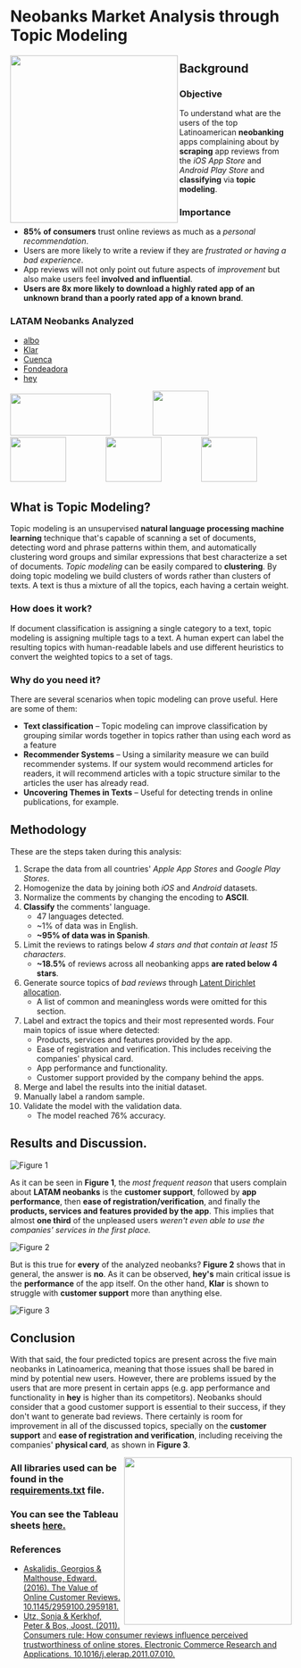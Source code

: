# Neobanks Market Analysis through Topic Modeling

<img src='https://github.com/rodrigocantu/neobanking-market-analysis/blob/main/graphics/NEO-BANKING_1.jpg'  width="300" height="300" align="left">

## Background

### Objective
To understand what are the users of the top Latinoamerican **neobanking** apps complaining about by **scraping** app reviews from the *iOS App Store* and *Android Play Store* and **classifying** via **topic modeling**.

### Importance
* **85% of consumers** trust online reviews as much as a *personal recommendation*.
* Users are more likely to write a review if they are *frustrated or having a bad experience*.
* App reviews will not only point out future aspects of _improvement_ but also make users feel **involved and influential**.
* **Users are 8x more likely to download a highly rated app of an unknown brand than a poorly rated app of a known brand**.

### LATAM Neobanks Analyzed
* [albo]('https://www.albo.mx/')
* [Klar]('https://www.klar.mx/')
* [Cuenca]('https://cuenca.com/')
* [Fondeadora]('https://fondeadora.com/')
* [hey]('https://www.heybanco.com/index')

<img src="https://github.com/rodrigocantu/neobanking-market-analysis/blob/main/graphics/albo-logo.jpg"  width="180" height="75"> &nbsp; &nbsp; &nbsp; &nbsp; &nbsp; &nbsp; &nbsp; &nbsp; &nbsp; <img src="https://github.com/rodrigocantu/neobanking-market-analysis/blob/main/graphics/cuenca-logo.png"  width="100" height="80"> &nbsp; &nbsp; &nbsp; &nbsp; &nbsp; &nbsp; &nbsp; &nbsp; &nbsp; <img src="https://github.com/rodrigocantu/neobanking-market-analysis/blob/main/graphics/klar-logo.png"  width="100" height="80">&nbsp; &nbsp; &nbsp; &nbsp; &nbsp; &nbsp; &nbsp; &nbsp; &nbsp; <img src="https://github.com/rodrigocantu/neobanking-market-analysis/blob/main/graphics/fondeadora-logo.jpg"  width="100" height="80">&nbsp; &nbsp; &nbsp; &nbsp; &nbsp; &nbsp; &nbsp; &nbsp; &nbsp; <img src="https://github.com/rodrigocantu/neobanking-market-analysis/blob/main/graphics/hey-logo.png"  width="100" height="80">

## What is Topic Modeling?
Topic modeling is an unsupervised **natural language processing machine learning** technique that's capable of scanning a set of documents, detecting word and phrase patterns within them, and automatically clustering word groups and similar expressions that best characterize a set of documents. *Topic modeling* can be easily compared to **clustering**. By doing topic modeling we build clusters of words rather than clusters of texts. A text is thus a mixture of all the topics, each having a certain weight.

### How does it work?
If document classification is assigning a single category to a text, topic modeling is assigning multiple tags to a text. A human expert can label the resulting topics with human-readable labels and use different heuristics to convert the weighted topics to a set of tags.

### Why do you need it?
There are several scenarios when topic modeling can prove useful. Here are some of them:
- **Text classification** – Topic modeling can improve classification by grouping similar words together in topics rather than using each word as a feature
- **Recommender Systems** – Using a similarity measure we can build recommender systems. If our system would recommend articles for readers, it will recommend articles with a topic structure similar to the articles the user has already read.
- **Uncovering Themes in Texts** – Useful for detecting trends in online publications, for example.

## Methodology
These are the steps taken during this analysis:
1. Scrape the data from all countries' *Apple App Stores* and *Google Play Stores*.
2. Homogenize the data by joining both *iOS* and *Android* datasets.
3. Normalize the comments by changing the encoding to **ASCII**.
4. **Classify** the comments' language.
    - 47 languages detected.
    - ~1% of data was in English.
    - **~95% of data was in Spanish**.
5. Limit the reviews to ratings below *4 stars and that contain at least 15 characters*.
    - **~18.5%** of reviews across all neobanking apps **are rated below 4 stars**.
6. Generate source topics of *bad reviews* through [Latent Dirichlet allocation]('https://en.wikipedia.org/wiki/Latent_Dirichlet_allocation').
    - A list of common and meaningless words were omitted for this section.
7. Label and extract the topics and their most represented words. Four main topics of issue where detected:
    - Products, services and features provided by the app.
    - Ease of registration and verification. This includes receiving the companies' physical card.
    - App performance and functionality.
    - Customer support provided by the company behind the apps.
8. Merge and label the results into the initial dataset.
9. Manually label a random sample.
10. Validate the model with the validation data.
    - The model reached 76% accuracy.

## Results and Discussion.

![Figure 1](https://github.com/rodrigocantu/neobanking-market-analysis/blob/main/graphics/figures/fig-1.png)

As it can be seen in **Figure 1**, the *most frequent reason* that users complain about **LATAM neobanks** is the **customer support**, followed by **app performance**, then **ease of registration/verification**, and finally the **products, services and features provided by the app**. This implies that almost **one third** of the unpleased users _weren't even able to use the companies' services in the first place._


![Figure 2](https://github.com/rodrigocantu/neobanking-market-analysis/blob/main/graphics/figures/fig-2.png)


But is this true for **every** of the analyzed neobanks? **Figure 2** shows that in general, the answer is **no**. As it can be observed, **hey's** main critical issue is the **performance** of the app itself. On the other hand, **Klar** is shown to struggle with **customer support** more than anything else.


![Figure 3](https://github.com/rodrigocantu/neobanking-market-analysis/blob/main/graphics/figures/fig-3.png)


## Conclusion
With that said, the four predicted topics are present across the five main neobanks in Latinoamerica, meaning that those issues shall be bared in mind by potential new users. However, there are problems issued by the users that are more present in certain apps (e.g. app performance and functionality in **hey** is higher than its competitors).
Neobanks should consider that a good customer support is essential to their success, if they don't want to generate bad reviews. There certainly is room for improvement in all of the discussed topics, specially on the **customer support** and **ease of registration and verification**,  including receiving the companies' **physical card**, as shown in **Figure 3**.

<img src='https://github.com/rodrigocantu/neobanking-market-analysis/blob/main/graphics/NEO-BANKING_2.jpg'  width="300" height="300" align="right">

### All libraries used can be found in the [requirements.txt]('https://github.com/rodrigocantu/neobanking-market-analysis/blob/main/requirements.txt') file.

### You can see the **Tableau** sheets [here.]('https://public.tableau.com/views/online-banks/Sheet1?:language=en&:display_count=y&:origin=viz_share_link')

### References
* [Askalidis, Georgios & Malthouse, Edward. (2016). The Value of Online Customer Reviews. 10.1145/2959100.2959181.]('https://www.researchgate.net/publication/305044577_The_Value_of_Online_Customer_Reviews')
* [Utz, Sonja & Kerkhof, Peter & Bos, Joost. (2011). Consumers rule: How consumer reviews influence perceived trustworthiness of online stores. Electronic Commerce Research and Applications. 10.1016/j.elerap.2011.07.010.]('https://www.researchgate.net/publication/251693484_Consumers_rule_How_consumer_reviews_influence_perceived_trustworthiness_of_online_stores')
